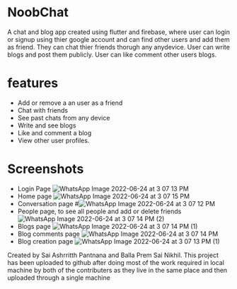 # NoobChat
 A chat and blog app created using flutter and firebase, where user can login or signup using thier google account and can find other users and add them as friend. They can chat  thier friends thorugh any anydevice. User can write blogs and post them publicly. User can like comment other users blogs. 
# features
* Add or remove a an user as a friend
* Chat with friends
* See past chats from any device
* Write and see blogs
* Like and comment a blog
* View other user profiles.

# Screenshots
* Login Page
![WhatsApp Image 2022-06-24 at 3 07 13 PM](https://user-images.githubusercontent.com/72460532/175511162-bf494ec9-13c5-403e-b3b1-a3a429ce5382.jpeg)
* Home page
![WhatsApp Image 2022-06-24 at 3 07 15 PM](https://user-images.githubusercontent.com/72460532/175511308-52ee04ca-e2ba-47e0-b7eb-52e57fc5db28.jpeg)
* Conversation page
#![WhatsApp Image 2022-06-24 at 3 07 12 PM](https://user-images.githubusercontent.com/72460532/175511374-33cb6a6b-615d-4490-9f9c-e5fb500ce530.jpeg)
* People page, to see all people and add or delete friends
![WhatsApp Image 2022-06-24 at 3 07 14 PM (2)](https://user-images.githubusercontent.com/72460532/175511472-b5ac0c90-ab93-4d73-8386-8a1efc7305aa.jpeg)
* Blogs page
![WhatsApp Image 2022-06-24 at 3 07 14 PM (1)](https://user-images.githubusercontent.com/72460532/175511664-6af07700-94fd-43d5-8e6a-e6d3dc8dfb1b.jpeg)
* Blog comments page 
![WhatsApp Image 2022-06-24 at 3 07 14 PM](https://user-images.githubusercontent.com/72460532/175511715-49977a24-197f-49e4-8dbf-2d7d74805a77.jpeg)
* Blog creation page
![WhatsApp Image 2022-06-24 at 3 07 13 PM (1)](https://user-images.githubusercontent.com/72460532/175511777-5f37326b-4cfd-446b-8527-7a64e49a782f.jpeg)

Created by Sai Ashrritth Pantnana and Balla Prem Sai Nikhil.
This project has been uploaded to github after doing most of the work required in local machine by both of the contributers as they live in the same place and then uploaded through a single machine
